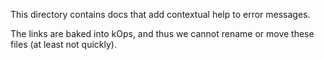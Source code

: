 This directory contains docs that add contextual help to error messages.

The links are baked into kOps, and thus we cannot rename or move these files (at least not quickly).